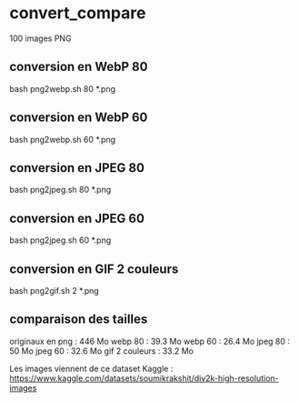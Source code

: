 # convert_compare
100 images PNG
## conversion en WebP 80
bash png2webp.sh 80 *.png
## conversion en WebP 60
bash png2webp.sh 60 *.png

## conversion en JPEG 80
bash png2jpeg.sh 80 *.png
## conversion en JPEG 60
bash png2jpeg.sh 60 *.png

## conversion en GIF 2 couleurs
bash png2gif.sh 2 *.png

## comparaison des tailles
originaux en png : 446 Mo
webp 80 : 39.3 Mo
webp 60 : 26.4 Mo
jpeg 80 : 50 Mo
jpeg 60 : 32.6 Mo
gif 2 couleurs : 33.2 Mo

Les images viennent de ce dataset Kaggle :
https://www.kaggle.com/datasets/soumikrakshit/div2k-high-resolution-images

